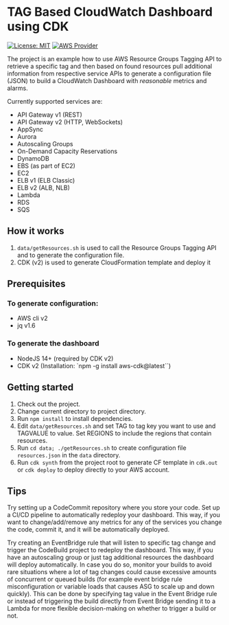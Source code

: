 # TAG Based CloudWatch Dashboard using CDK
[![License: MIT](https://img.shields.io/badge/License-MIT-yellow.svg)](https://opensource.org/licenses/MIT)
[![AWS Provider](https://img.shields.io/badge/provider-AWS-orange?logo=amazon-aws&color=ff9900)](https://docs.aws.amazon.com/AmazonCloudWatch/latest/monitoring/WhatIsCloudWatch.html)

The project is an example how to use AWS Resource Groups Tagging API to retrieve a specific tag
and then based on found resources pull additional information from respective service APIs to generate
a configuration file (JSON) to build a CloudWatch Dashboard with *reasonable* metrics and alarms.

Currently supported services are:
* API Gateway v1 (REST)
* API Gateway v2 (HTTP, WebSockets)
* AppSync
* Aurora
* Autoscaling Groups
* On-Demand Capacity Reservations
* DynamoDB
* EBS (as part of EC2)
* EC2
* ELB v1 (ELB Classic)
* ELB v2 (ALB, NLB)
* Lambda
* RDS
* SQS

## How it works

1. `data/getResources.sh` is used to call the Resource Groups Tagging API and to generate the configuration file.
2. CDK (v2) is used to generate CloudFormation template and deploy it

## Prerequisites

### To generate configuration:
* AWS cli v2
* jq v1.6

### To generate the dashboard
* NodeJS 14+ (required by CDK v2)
* CDK v2 (Installation: `npm -g install aws-cdk@latest``)

## Getting started
1. Check out the project.
2. Change current directory to project directory.
3. Run `npm install` to install dependencies.
4. Edit `data/getResources.sh` and set TAG to tag key you want to use and TAGVALUE to value. Set REGIONS to include the regions that contain resources.
5. Run `cd data; ./getResources.sh` to create configuration file `resources.json` in the `data` directory.
6. Run `cdk synth` from the project root to generate CF template in `cdk.out` or `cdk deploy` to deploy directly to your AWS account.

## Tips

Try setting up a CodeCommit repository where you store your code. Set up a CI/CD pipeline to automatically redeploy your dashboard.
This way, if you want to change/add/remove any metrics for any of the services you change the code, commit it, and it will be automatically deployed.

Try creating an EventBridge rule that will listen to specific tag change and trigger the CodeBuild project to redeploy the dashboard.
This way, if you have an autoscaling group or just tag additional resources the dashboard will deploy automatically. In case you do so, monitor your builds
to avoid rare situations where a lot of tag changes could cause excessive amounts of concurrent or queued builds (for example event bridge rule misconfiguration or
variable loads that causes ASG to scale up and down quickly). This can be done by specifying tag value in the Event Bridge rule or instead of triggering the build 
directly from Event Bridge sending it to a Lambda for more flexible decision-making on whether to trigger a build or not.
